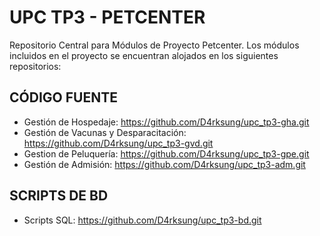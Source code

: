 # UPC TP3 - PETCENTER
Repositorio Central para Módulos de Proyecto Petcenter. Los módulos incluidos en el proyecto se encuentran alojados en los siguientes repositorios:

## CÓDIGO FUENTE
- Gestión de Hospedaje: https://github.com/D4rksung/upc_tp3-gha.git
- Gestión de Vacunas y Desparacitación: https://github.com/D4rksung/upc_tp3-gvd.git
- Gestion de Peluquería: https://github.com/D4rksung/upc_tp3-gpe.git
- Gestión de Admisión: https://github.com/D4rksung/upc_tp3-adm.git

## SCRIPTS DE BD
- Scripts SQL: https://github.com/D4rksung/upc_tp3-bd.git